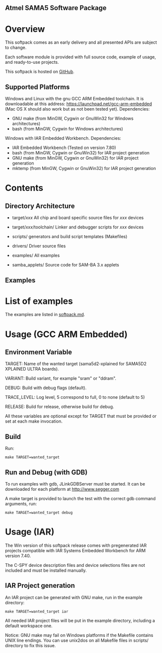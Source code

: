 Atmel SAMA5 Software Package
----------------------------

# Overview

This softpack comes as an early delivery and all presented APIs are subject to
change.

Each software module is provided with full source code, example of usage, and
ready-to-use projects.

This softpack is hosted on [GitHub](https://github.com/atmelcorp/atmel-software-package).

## Supported Platforms

Windows and Linux with the gnu GCC ARM Embedded toolchain. It is downloadable
at this address: https://launchpad.net/gcc-arm-embedded (Mac OS X should also
work but as not been tested yet).
Dependencies:
- GNU make (from MinGW, Cygwin or GnuWin32 for Windows architectures)
- bash (from MinGW, Cygwin for Windows architectures)

Windows with IAR Embedded Workbench.
Dependencies:
- IAR Embedded Workbench (Tested on version 7.80)
- bash (from MinGW, Cygwin or GnuWin32) for IAR project generation
- GNU make (from MinGW, Cygwin or GnuWin32) for IAR project generation
- mktemp (from MinGW, Cygwin or GnuWin32) for IAR project generation

# Contents

## Directory Architecture

- target/_xxx_
  All chip and board specific source files for _xxx_ devices

- target/_xxx_/toolchain/
  Linker and debugger scripts for _xxx_ devices

- scripts/
  generators and build script templates (Makefiles)

- drivers/
  Driver source files

- examples/
  All examples

- samba_applets/
  Source code for SAM-BA 3.x applets

## Examples

# List of examples

The examples are listed in [softpack.md](softpack.md).

# Usage (GCC ARM Embedded)

## Environment Variable

TARGET: Name of the wanted target (sama5d2-xplained for SAMA5D2 XPLAINED ULTRA
boards).

VARIANT: Build variant, for example "sram" or "ddram".

DEBUG: Build with debug flags (default).

TRACE_LEVEL: Log level, 5 correspond to full, 0 to none (default to 5)

RELEASE: Build for release, otherwise build for debug.

All these variables are optional except for TARGET that must be provided or set
at each make invocation.

## Build

Run:

``make TARGET=wanted_target``

## Run and Debug (with GDB)

To run examples with gdb, JLinkGDBServer must be started. It can be downloaded
for each platform at http://www.segger.com

A make target is provided to launch the test with the correct gdb command
arguments, run:

``make TARGET=wanted_target debug``

# Usage (IAR)

The Win version of this softpack release comes with pregenerated IAR projects
compatible with IAR Systems Embedded Workbench for ARM version 7.40.

The C-SPY device description files and device selections files are not included
and must be installed manually.

## IAR Project generation

An IAR project can be generated with GNU make, run in the example directory:

``make TARGET=wanted_target iar``

All needed IAR project files will be put in the example directory, including a
default workspace one.

Notice:
GNU make may fail on Windows platforms if the Makefile contains UNIX line endings.
You can use unix2dos on all Makefile files in scripts/ directory to fix this issue.
